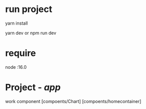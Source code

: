 # run project 

 yarn install 

 yarn dev  or npm run dev 

 # require 
 node :16.0

 # Project - *app*
work component
[compoents/Chart]
[compoents/homecontainer]